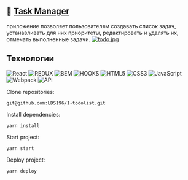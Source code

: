:seedling: <a href="https://lds196.github.io/1-todolist/" target="_blank">Task Manager</a>
---
приложение позволяет пользователям создавать список задач, устанавливать для них приоритеты, редактировать и удалять их, отмечать выполненные задачи.
[![todo.jpg](https://i.postimg.cc/wTN5JFQb/todo.jpg)](https://postimg.cc/XpVy6fhw)

## Технологии
![React](https://img.shields.io/badge/-React-61daf8?logo=react&logoColor=black)
![REDUX](https://img.shields.io/badge/-Redux-yellow)
![BEM](https://img.shields.io/badge/-TypeScript-blue)
![HOOKS](https://img.shields.io/badge/-ReactHookForm-orange)
![HTML5](https://img.shields.io/badge/-HTML5-e34f26?logo=html5&logoColor=white)
![CSS3](https://img.shields.io/badge/-CSS3-1572b6?logo=css3&logoColor=white)
![JavaScript](https://img.shields.io/badge/-JavaScript-f7df1e?logo=javaScript&logoColor=black)
![Webpack](https://img.shields.io/badge/-Webpack-99d6f8?logo=webpack&logoColor=black)
![API](https://img.shields.io/badge/-API-yellow)


Clone repositories:
```
git@github.com:LDS196/1-todolist.git
```
Install dependencies:
```
yarn install
```
Start project: 
```
yarn start
```
Deploy project:
```
yarn deploy
```
